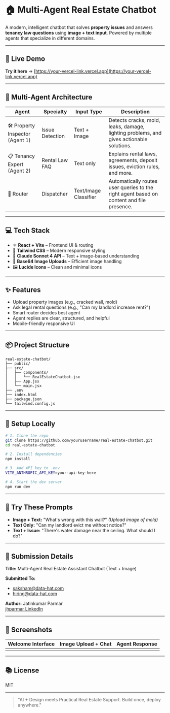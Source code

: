 # 🏠 Multi-Agent Real Estate Chatbot

A modern, intelligent chatbot that solves **property issues** and answers **tenancy law questions** using **image + text input**. Powered by multiple agents that specialize in different domains.



---

## 🚀 Live Demo

**Try it here** → [https://your-vercel-link.vercel.app](https://your-vercel-link.vercel.app)

---

## 🤖 Multi-Agent Architecture

| Agent                            | Specialty       | Input Type            | Description                                                                              |
| -------------------------------- | --------------- | --------------------- | ---------------------------------------------------------------------------------------- |
| 🛠️ Property Inspector (Agent 1) | Issue Detection | Text + Image          | Detects cracks, mold, leaks, damage, lighting problems, and gives actionable solutions.  |
| 📋 Tenancy Expert (Agent 2)      | Rental Law FAQ  | Text only             | Explains rental laws, agreements, deposit issues, eviction rules, and more.              |
| 🔀 Router                        | Dispatcher      | Text/Image Classifier | Automatically routes user queries to the right agent based on content and file presence. |

---

## 💻 Tech Stack

- ⚛️ **React + Vite** – Frontend UI & routing
- 🎨 **Tailwind CSS** – Modern responsive styling
- 🧠 **Claude Sonnet 4 API** – Text + image-based understanding
- 📸 **Base64 Image Uploads** – Efficient image handling
- 🖼️ **Lucide Icons** – Clean and minimal icons

---

## ✨ Features

- Upload property images (e.g., cracked wall, mold)
- Ask legal rental questions (e.g., "Can my landlord increase rent?")
- Smart router decides best agent
- Agent replies are clear, structured, and helpful
- Mobile-friendly responsive UI

---

## 📦 Project Structure

```
real-estate-chatbot/
├── public/
├── src/
│   ├── components/
│   │   └── RealEstateChatbot.jsx
│   ├── App.jsx
│   └── main.jsx
├── .env
├── index.html
├── package.json
└── tailwind.config.js
```

---

## 🔐 Setup Locally

```bash
# 1. Clone the repo
git clone https://github.com/yourusername/real-estate-chatbot.git
cd real-estate-chatbot

# 2. Install dependencies
npm install

# 3. Add API key to .env
VITE_ANTHROPIC_API_KEY=your-api-key-here

# 4. Start the dev server
npm run dev
```

---

## 🧪 Try These Prompts

- **Image + Text:** "What's wrong with this wall?" *(Upload image of mold)*
- **Text Only:** "Can my landlord evict me without notice?"
- **Text + Issue:** "There's water damage near the ceiling. What should I do?"

---

## 📃 Submission Details

**Title:** Multi-Agent Real Estate Assistant Chatbot (Text + Image)

**Submitted To:**

- [saksham@data-hat.com](mailto\:saksham@data-hat.com)
- [hiring@data-hat.com](mailto\:hiring@data-hat.com)

**Author:** Jatinkumar Parmar\
[jhparmar LinkedIn](https://linkedin.com/in/jhparmar)

---

## 📸 Screenshots

| Welcome Interface | Image Upload + Chat | Agent Response |
| ----------------- | ------------------- | -------------- |
|                   |                     |                |

---

## 📚 License

MIT

---

> "AI + Design meets Practical Real Estate Support. Build once, deploy anywhere."
